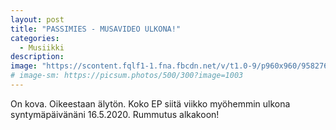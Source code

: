 ```yaml
---
layout: post
title: "PASSIMIES - MUSAVIDEO ULKONA!"
categories:
  - Musiikki
description:
image: "https://scontent.fqlf1-1.fna.fbcdn.net/v/t1.0-9/p960x960/95827663_2600449186910339_1358147278371553280_o.jpg?_nc_cat=109&_nc_sid=85a577&_nc_ohc=7LCFAKDlhKIAX_gKuQm&_nc_ht=scontent.fqlf1-1.fna&_nc_tp=6&oh=f6c6f0f596235229369d05a629cb1bbe&oe=5EE307C5"
# image-sm: https://picsum.photos/500/300?image=1003
---
```


On kova. Oikeestaan älytön. Koko EP siitä viikko myöhemmin ulkona syntymäpäivänäni 16.5.2020. Rummutus alkakoon!
